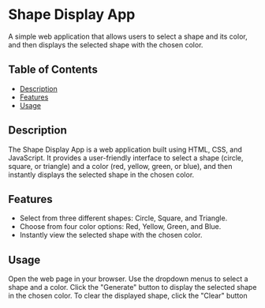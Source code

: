 # Shape Display App

A simple web application that allows users to select a shape and its color, and then displays the selected shape with the chosen color.

## Table of Contents

- [Description](#description)
- [Features](#features)
- [Usage](#usage)


## Description

The Shape Display App is a web application built using HTML, CSS, and JavaScript. It provides a user-friendly interface to select a shape (circle, square, or triangle) and a color (red, yellow, green, or blue), and then instantly displays the selected shape in the chosen color.

## Features

- Select from three different shapes: Circle, Square, and Triangle.
- Choose from four color options: Red, Yellow, Green, and Blue.
- Instantly view the selected shape with the chosen color.


## Usage

Open the web page in your browser.
Use the dropdown menus to select a shape and a color.
Click the "Generate" button to display the selected shape in the chosen color.
To clear the displayed shape, click the "Clear" button